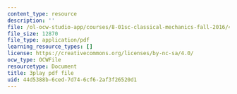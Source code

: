 ```yaml
---
content_type: resource
description: ''
file: /ol-ocw-studio-app/courses/8-01sc-classical-mechanics-fall-2016/44d5388b6ced7d746cf62af3f26520d1_0mGd0JUmgm8.pdf
file_size: 12870
file_type: application/pdf
learning_resource_types: []
license: https://creativecommons.org/licenses/by-nc-sa/4.0/
ocw_type: OCWFile
resourcetype: Document
title: 3play pdf file
uid: 44d5388b-6ced-7d74-6cf6-2af3f26520d1
---
```

